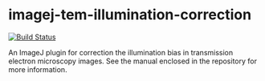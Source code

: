 # imagej-tem-illumination-correction

[![Build Status](https://travis-ci.org/IES-HelmholtzZentrumMunchen/imagej-tem-illumination-correction.svg?branch=master)](https://travis-ci.org/IES-HelmholtzZentrumMunchen/imagej-tem-illumination-correction)

An ImageJ plugin for correction the illumination bias in transmission electron microscopy images. See the manual enclosed in the repository for more information.

